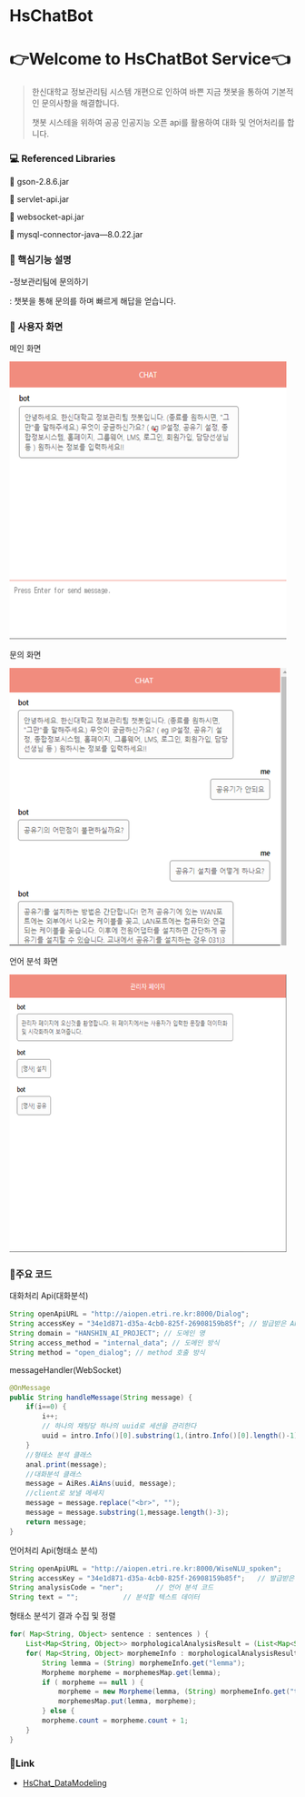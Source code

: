 # HsChatBot

# 👉Welcome to HsChatBot Service👈

>한신대학교 정보관리팀 시스템 개편으로 인하여 바쁜 지금 챗봇을 통하여 기본적인 문의사항을 해결합니다.
>
>챗봇 시스테을 위하여 공공 인공지능 오픈 api를 활용하여 대화 및 언어처리를 합니다.

### 💻 Referenced Libraries

👀 gson-2.8.6.jar

👀 servlet-api.jar

👀 websocket-api.jar

👀 mysql-connector-java—8.0.22.jar

### 📎 핵심기능 설명

-정보관리팀에 문의하기

: 챗봇을 통해 문의를 하며 빠르게 해답을 얻습니다.

### 🌱 사용자 화면

메인 화면

<img src = "https://github.com/HanshinChatBot/HsChat_Code/blob/master/gitimg/one.png" height="488" width="488">

문의 화면

<img src = "https://github.com/HanshinChatBot/HsChat_Code/blob/master/gitimg/two.png" height="488" width="488">

언어 분석 화면

<img src = "https://github.com/HanshinChatBot/HsChat_Code/blob/master/gitimg/three.png" height="488" width="488">

### 🐳주요 코드

대화처리 Api(대화분석) 

```java
String openApiURL = "http://aiopen.etri.re.kr:8000/Dialog";
String accessKey = "34e1d871-d35a-4cb0-825f-26908159b85f"; // 발급받은 API Key
String domain = "HANSHIN_AI_PROJECT"; // 도메인 명
String access_method = "internal_data"; // 도메인 방식
String method = "open_dialog"; // method 호출 방식
```

messageHandler(WebSocket)

```java
@OnMessage
public String handleMessage(String message) {
	if(i==0) {
		i++;
		// 하나의 채팅당 하나의 uuid로 세션을 관리한다
		uuid = intro.Info()[0].substring(1,(intro.Info()[0].length()-1));
	}
	//형태소 분석 클래스
	anal.print(message); 
	//대화분석 클래스
	message = AiRes.AiAns(uuid, message);
	//client로 보낼 메세지
	message = message.replace("<br>", "");
	message = message.substring(1,message.length()-3);
	return message;
}
```

언어처리 Api(형태소 분석)

```java
String openApiURL = "http://aiopen.etri.re.kr:8000/WiseNLU_spoken";         
String accessKey = "34e1d871-d35a-4cb0-825f-26908159b85f";   // 발급받은 API Key
String analysisCode = "ner";        // 언어 분석 코드
String text = "";           // 분석할 텍스트 데이터
```

형태소 분석기 결과 수집 및 정렬

```java
for( Map<String, Object> sentence : sentences ) {
    List<Map<String, Object>> morphologicalAnalysisResult = (List<Map<String, Object>>) sentence.get("morp");
    for( Map<String, Object> morphemeInfo : morphologicalAnalysisResult ) {
        String lemma = (String) morphemeInfo.get("lemma");
        Morpheme morpheme = morphemesMap.get(lemma);
        if ( morpheme == null ) {
            morpheme = new Morpheme(lemma, (String) morphemeInfo.get("type"), 1);
            morphemesMap.put(lemma, morpheme);
        } else {
        morpheme.count = morpheme.count + 1;
    }
}
```
### 🔗Link
 - [HsChat_DataModeling](https://github.com/HanshinChatBot/HsChat_DataModeling)
